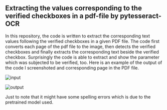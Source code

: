 ## Extracting the values corresponding to the verified checkboxes in a pdf-file by pytesseract-OCR

In this repository, the code is written to extract the corresponding text values following the verified checkboxes in a given PDF file. The code first converts each page of the pdf file to the image, then detects the verified checkboxes and finally extracts the corresponding text beside the verified checkbox. Surprisingly the code is able to extract and show the parameter which was subjected to be verified, too. 
Here is an example of the output of the code I screenshoted and corresponding page in the PDF file.


![input](https://user-images.githubusercontent.com/128442592/236622776-e6c3292d-202a-47b5-9f01-63eacca61bc6.png)





![output](https://user-images.githubusercontent.com/128442592/236622976-bf534bd3-f614-474c-b573-7a7dbee6f2df.png)


Just to note that it might have some spelling errors which is due to the pretrained model used.
